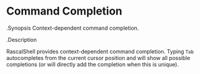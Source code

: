 # Command Completion

.Synopsis
Context-dependent command completion.

.Description

RascalShell provides context-dependent command completion.
Typing `Tab` autocompletes from the current cursor position and will show all possible completions
(or will directly add the completion when this is unique).
